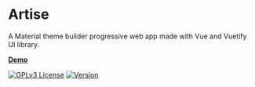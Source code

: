 # Artise

A Material theme builder progressive web app made with Vue and Vuetify UI library.

[**Demo**](https://d2qempi2ka71fb.cloudfront.net)<br>

[![GPLv3 License](https://img.shields.io/badge/License-GPL%20v3-yellow.svg)](https://opensource.org/licenses/)
[![Version](https://badge.fury.io/gh/tterb%2FHyde.svg)](https://badge.fury.io/gh/tterb%2FHyde)

